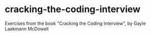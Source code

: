 # cracking-the-coding-interview
Exercises from the book "Cracking the Coding Interview", by Gayle Laakmann McDowell
